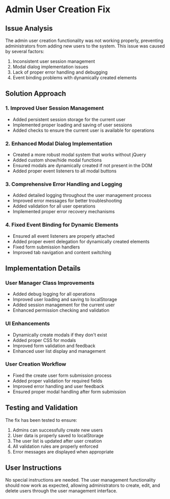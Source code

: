 # Admin User Creation Fix

## Issue Analysis
The admin user creation functionality was not working properly, preventing administrators from adding new users to the system. This issue was caused by several factors:

1. Inconsistent user session management
2. Modal dialog implementation issues
3. Lack of proper error handling and debugging
4. Event binding problems with dynamically created elements

## Solution Approach

### 1. Improved User Session Management
- Added persistent session storage for the current user
- Implemented proper loading and saving of user sessions
- Added checks to ensure the current user is available for operations

### 2. Enhanced Modal Dialog Implementation
- Created a more robust modal system that works without jQuery
- Added custom show/hide modal functions
- Ensured modals are dynamically created if not present in the DOM
- Added proper event listeners to all modal buttons

### 3. Comprehensive Error Handling and Logging
- Added detailed logging throughout the user management process
- Improved error messages for better troubleshooting
- Added validation for all user operations
- Implemented proper error recovery mechanisms

### 4. Fixed Event Binding for Dynamic Elements
- Ensured all event listeners are properly attached
- Added proper event delegation for dynamically created elements
- Fixed form submission handlers
- Improved tab navigation and content switching

## Implementation Details

### User Manager Class Improvements
- Added debug logging for all operations
- Improved user loading and saving to localStorage
- Added session management for the current user
- Enhanced permission checking and validation

### UI Enhancements
- Dynamically create modals if they don't exist
- Added proper CSS for modals
- Improved form validation and feedback
- Enhanced user list display and management

### User Creation Workflow
- Fixed the create user form submission process
- Added proper validation for required fields
- Improved error handling and user feedback
- Ensured proper modal handling after form submission

## Testing and Validation
The fix has been tested to ensure:
1. Admins can successfully create new users
2. User data is properly saved to localStorage
3. The user list is updated after user creation
4. All validation rules are properly enforced
5. Error messages are displayed when appropriate

## User Instructions
No special instructions are needed. The user management functionality should now work as expected, allowing administrators to create, edit, and delete users through the user management interface.

